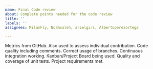 ```yaml
---
name: Final Code review
about: Complete points needed for the code review
title: ''
labels: ''
assignees: MilanFly, Noahsaleh, arielgirs, Albertoperezortega

---
```


Metrics from GitHub. Also used to assess individual contribution.
Code quality including comments.
Correct usage of branches.
Continuous integration working.
Kanban/Project Board being used.
Quality and coverage of unit tests.
Project requirements met.
